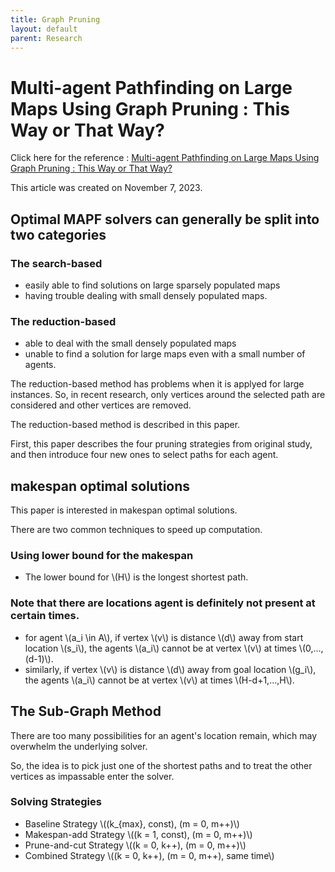 ```yaml
---
title: Graph Pruning
layout: default
parent: Research
---
```

<script type="text/javascript" id="MathJax-script" async src="https://cdn.jsdelivr.net/npm/mathjax@3/es5/tex-chtml.js"></script>

# Multi-agent Pathfinding on Large Maps Using Graph Pruning : This Way or That Way?
Click here for the reference : <a href="http://svancara.net/files/ICAART_2023_SP_study.pdf" target="_blank">Multi-agent Pathfinding on Large Maps Using Graph Pruning : This Way or That Way?</a>

This article was created on November 7, 2023.

## Optimal MAPF solvers can generally be split into two categories

### The search-based
-  easily able to find solutions on large sparsely populated maps 
-  having trouble dealing with small densely populated maps.

### The reduction-based 
- able to deal with the small densely populated maps
- unable to find a solution for large maps even with a small number of agents.

The reduction-based method has problems when it is applyed for large instances.
So, in recent research, only vertices around the selected path are considered and other vertices are removed.

The reduction-based method is described in this paper.

First, this paper describes the four pruning strategies from original study, and then introduce four new ones to select paths for each agent.

## makespan optimal solutions
This paper is interested in makespan optimal solutions.

There are two common techniques to speed up computation.

### Using lower bound for the makespan
- The lower bound for \\(H\\) is the longest shortest path.

### Note that there are locations agent is definitely not present at certain times.
- for agent \\(a_i \in A\\), if vertex \\(v\\) is distance \\(d\\) away from start location \\(s_i\\), the agents \\(a_i\\) cannot be at vertex \\(v\\) at times \\(0,...,(d-1)\\).
- similarly, if vertex \\(v\\) is distance \\(d\\) away from goal location \\(g_i\\), the agents \\(a_i\\) cannot be at vertex \\(v\\) at times \\(H-d+1,...,H\\).

## The Sub-Graph Method
There are too many possibilities for an agent's location remain, which may overwhelm the underlying solver.

So, the idea is to pick just one of the shortest paths and to treat the other vertices as impassable enter the solver.

### Solving Strategies

- Baseline Strategy \\((k_{max}, const), (m = 0, m++)\\)
- Makespan-add Strategy \\((k = 1, const), (m = 0, m++)\\)
- Prune-and-cut Strategy \\((k = 0, k++), (m = 0, m++)\\)
- Combined Strategy \\((k = 0, k++), (m = 0, m++), same time\\)